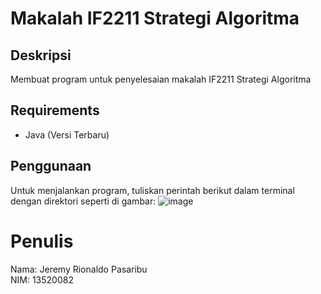 # Makalah IF2211 Strategi Algoritma

## Deskripsi
Membuat program untuk penyelesaian makalah IF2211 Strategi Algoritma

## Requirements
- Java (Versi Terbaru)
## Penggunaan
Untuk menjalankan program, tuliskan perintah berikut dalam terminal dengan direktori seperti di gambar:
![image](https://user-images.githubusercontent.com/73146752/169796427-f0ab1bf9-7d8c-486a-a648-059f68b14fcb.png)

# Penulis
Nama: Jeremy Rionaldo Pasaribu </br>
NIM: 13520082

